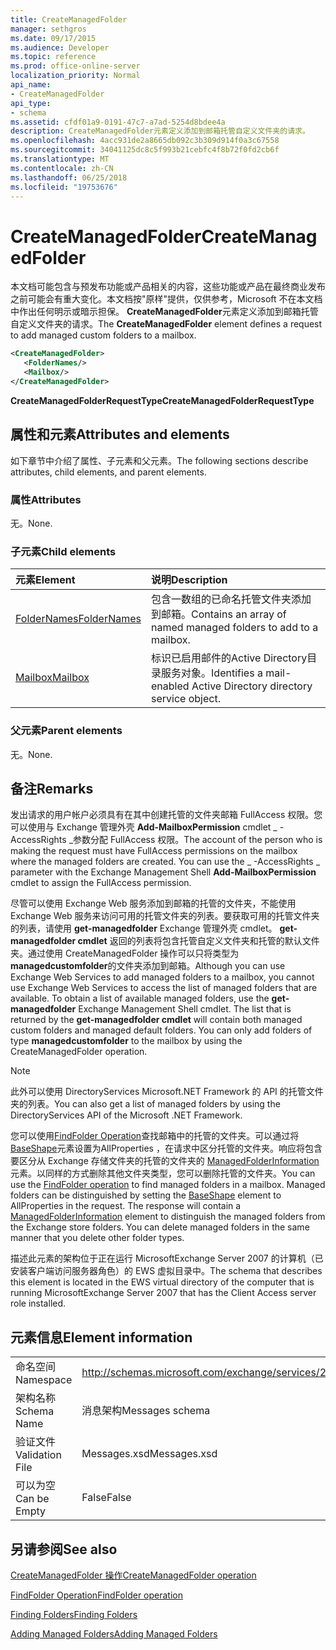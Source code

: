 ```yaml
---
title: CreateManagedFolder
manager: sethgros
ms.date: 09/17/2015
ms.audience: Developer
ms.topic: reference
ms.prod: office-online-server
localization_priority: Normal
api_name:
- CreateManagedFolder
api_type:
- schema
ms.assetid: cfdf01a9-0191-47c7-a7ad-5254d8bdee4a
description: CreateManagedFolder元素定义添加到邮箱托管自定义文件夹的请求。
ms.openlocfilehash: 4acc931de2a8665db092c3b309d914f0a3c67558
ms.sourcegitcommit: 34041125dc8c5f993b21cebfc4f8b72f0fd2cb6f
ms.translationtype: MT
ms.contentlocale: zh-CN
ms.lasthandoff: 06/25/2018
ms.locfileid: "19753676"
---
```

# <a name="createmanagedfolder"></a><span data-ttu-id="b60b5-103">CreateManagedFolder</span><span class="sxs-lookup"><span data-stu-id="b60b5-103">CreateManagedFolder</span></span>

<span data-ttu-id="b60b5-104">本文档可能包含与预发布功能或产品相关的内容，这些功能或产品在最终商业发布之前可能会有重大变化。本文档按"原样"提供，仅供参考，Microsoft 不在本文档中作出任何明示或暗示担保。 **CreateManagedFolder**元素定义添加到邮箱托管自定义文件夹的请求。</span><span class="sxs-lookup"><span data-stu-id="b60b5-104">The **CreateManagedFolder** element defines a request to add managed custom folders to a mailbox.</span></span> 
  
```xml
<CreateManagedFolder>
   <FolderNames/>
   <Mailbox/>
</CreateManagedFolder>
```

 <span data-ttu-id="b60b5-105">**CreateManagedFolderRequestType**</span><span class="sxs-lookup"><span data-stu-id="b60b5-105">**CreateManagedFolderRequestType**</span></span>
## <a name="attributes-and-elements"></a><span data-ttu-id="b60b5-106">属性和元素</span><span class="sxs-lookup"><span data-stu-id="b60b5-106">Attributes and elements</span></span>

<span data-ttu-id="b60b5-107">如下章节中介绍了属性、子元素和父元素。</span><span class="sxs-lookup"><span data-stu-id="b60b5-107">The following sections describe attributes, child elements, and parent elements.</span></span>
  
### <a name="attributes"></a><span data-ttu-id="b60b5-108">属性</span><span class="sxs-lookup"><span data-stu-id="b60b5-108">Attributes</span></span>

<span data-ttu-id="b60b5-109">无。</span><span class="sxs-lookup"><span data-stu-id="b60b5-109">None.</span></span>
  
### <a name="child-elements"></a><span data-ttu-id="b60b5-110">子元素</span><span class="sxs-lookup"><span data-stu-id="b60b5-110">Child elements</span></span>

|<span data-ttu-id="b60b5-111">**元素**</span><span class="sxs-lookup"><span data-stu-id="b60b5-111">**Element**</span></span>|<span data-ttu-id="b60b5-112">**说明**</span><span class="sxs-lookup"><span data-stu-id="b60b5-112">**Description**</span></span>|
|:-----|:-----|
|[<span data-ttu-id="b60b5-113">FolderNames</span><span class="sxs-lookup"><span data-stu-id="b60b5-113">FolderNames</span></span>](foldernames.md) <br/> |<span data-ttu-id="b60b5-114">包含一数组的已命名托管文件夹添加到邮箱。</span><span class="sxs-lookup"><span data-stu-id="b60b5-114">Contains an array of named managed folders to add to a mailbox.</span></span>  <br/> |
|[<span data-ttu-id="b60b5-115">Mailbox</span><span class="sxs-lookup"><span data-stu-id="b60b5-115">Mailbox</span></span>](mailbox.md) <br/> |<span data-ttu-id="b60b5-116">标识已启用邮件的Active Directory目录服务对象。</span><span class="sxs-lookup"><span data-stu-id="b60b5-116">Identifies a mail-enabled Active Directory directory service object.</span></span>  <br/> |
   
### <a name="parent-elements"></a><span data-ttu-id="b60b5-117">父元素</span><span class="sxs-lookup"><span data-stu-id="b60b5-117">Parent elements</span></span>

<span data-ttu-id="b60b5-118">无。</span><span class="sxs-lookup"><span data-stu-id="b60b5-118">None.</span></span>
  
## <a name="remarks"></a><span data-ttu-id="b60b5-119">备注</span><span class="sxs-lookup"><span data-stu-id="b60b5-119">Remarks</span></span>

<span data-ttu-id="b60b5-p101">发出请求的用户帐户必须具有在其中创建托管的文件夹邮箱 FullAccess 权限。您可以使用与 Exchange 管理外壳 **Add-MailboxPermission** cmdlet  _ -AccessRights _参数分配 FullAccess 权限。</span><span class="sxs-lookup"><span data-stu-id="b60b5-p101">The account of the person who is making the request must have FullAccess permissions on the mailbox where the managed folders are created. You can use the _ -AccessRights _ parameter with the Exchange Management Shell **Add-MailboxPermission** cmdlet to assign the FullAccess permission.</span></span> 
  
<span data-ttu-id="b60b5-p102">尽管可以使用 Exchange Web 服务添加到邮箱的托管的文件夹，不能使用 Exchange Web 服务来访问可用的托管文件夹的列表。要获取可用的托管文件夹的列表，请使用 **get-managedfolder** Exchange 管理外壳 cmdlet。 **get-managedfolder cmdlet** 返回的列表将包含托管自定义文件夹和托管的默认文件夹。通过使用 CreateManagedFolder 操作可以只将类型为 **managedcustomfolder**的文件夹添加到邮箱。</span><span class="sxs-lookup"><span data-stu-id="b60b5-p102">Although you can use Exchange Web Services to add managed folders to a mailbox, you cannot use Exchange Web Services to access the list of managed folders that are available. To obtain a list of available managed folders, use the **get-managedfolder** Exchange Management Shell cmdlet. The list that is returned by the **get-managedfolder cmdlet** will contain both managed custom folders and managed default folders. You can only add folders of type **managedcustomfolder** to the mailbox by using the CreateManagedFolder operation.</span></span> 
  
> [!NOTE]
> <span data-ttu-id="b60b5-126">此外可以使用 DirectoryServices Microsoft.NET Framework 的 API 的托管文件夹的列表。</span><span class="sxs-lookup"><span data-stu-id="b60b5-126">You can also get a list of managed folders by using the DirectoryServices API of the Microsoft .NET Framework.</span></span> 
  
<span data-ttu-id="b60b5-p103">您可以使用[FindFolder Operation](findfolder-operation.md)查找邮箱中的托管的文件夹。可以通过将[BaseShape](baseshape.md)元素设置为AllProperties ，在请求中区分托管的文件夹。响应将包含要区分从 Exchange 存储文件夹的托管的文件夹的 [ManagedFolderInformation](managedfolderinformation.md)元素。以同样的方式删除其他文件夹类型，您可以删除托管的文件夹。</span><span class="sxs-lookup"><span data-stu-id="b60b5-p103">You can use the [FindFolder operation](findfolder-operation.md) to find managed folders in a mailbox. Managed folders can be distinguished by setting the [BaseShape](baseshape.md) element to AllProperties in the request. The response will contain a [ManagedFolderInformation](managedfolderinformation.md) element to distinguish the managed folders from the Exchange store folders. You can delete managed folders in the same manner that you delete other folder types.</span></span> 
  
<span data-ttu-id="b60b5-131">描述此元素的架构位于正在运行 MicrosoftExchange Server 2007 的计算机（已安装客户端访问服务器角色）的 EWS 虚拟目录中。</span><span class="sxs-lookup"><span data-stu-id="b60b5-131">The schema that describes this element is located in the EWS virtual directory of the computer that is running MicrosoftExchange Server 2007 that has the Client Access server role installed.</span></span>
  
## <a name="element-information"></a><span data-ttu-id="b60b5-132">元素信息</span><span class="sxs-lookup"><span data-stu-id="b60b5-132">Element information</span></span>

|||
|:-----|:-----|
|<span data-ttu-id="b60b5-133">命名空间</span><span class="sxs-lookup"><span data-stu-id="b60b5-133">Namespace</span></span>  <br/> |http://schemas.microsoft.com/exchange/services/2006/messages  <br/> |
|<span data-ttu-id="b60b5-134">架构名称</span><span class="sxs-lookup"><span data-stu-id="b60b5-134">Schema Name</span></span>  <br/> |<span data-ttu-id="b60b5-135">消息架构</span><span class="sxs-lookup"><span data-stu-id="b60b5-135">Messages schema</span></span>  <br/> |
|<span data-ttu-id="b60b5-136">验证文件</span><span class="sxs-lookup"><span data-stu-id="b60b5-136">Validation File</span></span>  <br/> |<span data-ttu-id="b60b5-137">Messages.xsd</span><span class="sxs-lookup"><span data-stu-id="b60b5-137">Messages.xsd</span></span>  <br/> |
|<span data-ttu-id="b60b5-138">可以为空</span><span class="sxs-lookup"><span data-stu-id="b60b5-138">Can be Empty</span></span>  <br/> |<span data-ttu-id="b60b5-139">False</span><span class="sxs-lookup"><span data-stu-id="b60b5-139">False</span></span>  <br/> |
   
## <a name="see-also"></a><span data-ttu-id="b60b5-140">另请参阅</span><span class="sxs-lookup"><span data-stu-id="b60b5-140">See also</span></span>



[<span data-ttu-id="b60b5-141">CreateManagedFolder 操作</span><span class="sxs-lookup"><span data-stu-id="b60b5-141">CreateManagedFolder operation</span></span>](createmanagedfolder-operation.md)
  
[<span data-ttu-id="b60b5-142">FindFolder Operation</span><span class="sxs-lookup"><span data-stu-id="b60b5-142">FindFolder operation</span></span>](findfolder-operation.md)


[<span data-ttu-id="b60b5-143">Finding Folders</span><span class="sxs-lookup"><span data-stu-id="b60b5-143">Finding Folders</span></span>](http://msdn.microsoft.com/library/9124d868-017a-43f0-b915-5c0082cacec9%28Office.15%29.aspx)
  
[<span data-ttu-id="b60b5-144">Adding Managed Folders</span><span class="sxs-lookup"><span data-stu-id="b60b5-144">Adding Managed Folders</span></span>](http://msdn.microsoft.com/library/846658c6-7043-40fb-8439-19f97c2a967f%28Office.15%29.aspx)

